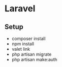 # Laravel

## Setup

*   composer install
*   npm install
*   valet link
*   php artisan migrate
*   php artisan make:auth

